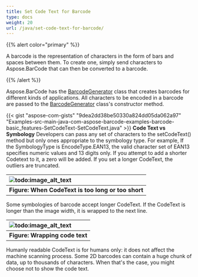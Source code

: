 ```yaml
---
title: Set Code Text for Barcode
type: docs
weight: 20
url: /java/set-code-text-for-barcode/
---
```


{{% alert color="primary" %}} 

A barcode is the representation of characters in the form of bars and spaces between them. To create one, simply send characters to Aspose.BarCode that can then be converted to a barcode.

{{% /alert %}} 

Aspose.BarCode has the [BarcodeGenerator](https://apireference.aspose.com/barcode/java/com.aspose.barcode.generation/BarcodeGenerator) class that creates barcodes for different kinds of applications. All characters to be encoded in a barcode are passed to the [BarcodeGenerator](https://apireference.aspose.com/barcode/java/com.aspose.barcode.generation/BarcodeGenerator) class's constructor method.

{{< gist "aspose-com-gists" "9dea2dd38be50330a824dd05da062a97" "Examples-src-main-java-com-aspose-barcode-examples-barcode-basic_features-SetCodeText-SetCodeText.java" >}}
**Code Text vs Symbology**
Developers can pass any set of characters to the setCodeText() method but only ones appropriate to the symbology type. For example, If the SymbologyType is EncodeType.EAN13, the valid character set of EAN13 specifies numeric values and 13 digits only. If you attempt to add a shorter Codetext to it, a zero will be added. If you set a longer CodeText, the outliers are truncated.

|![todo:image_alt_text](http://i.imgur.com/xr3gd72.jpg)|
| :- |
|**Figure: When CodeText is too long or too short**|
Some symbologies of barcode accept longer CodeText. If the CodeText is longer than the image width, it is wrapped to the next line.

|![todo:image_alt_text](http://i.imgur.com/TDECkVt.jpg)|
| :- |
|**Figure: Wrapping code text**|
Humanly readable CodeText is for humans only: it does not affect the machine scanning process. Some 2D barcodes can contain a huge chunk of data, up to thousands of characters. When that's the case, you might choose not to show the code text.
